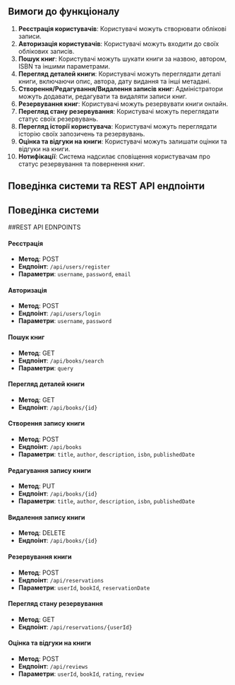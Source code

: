 ## Вимоги до функціоналу

1. **Реєстрація користувачів**: Користувачі можуть створювати облікові записи.
2. **Авторизація користувачів**: Користувачі можуть входити до своїх облікових записів.
3. **Пошук книг**: Користувачі можуть шукати книги за назвою, автором, ISBN та іншими параметрами.
4. **Перегляд деталей книги**: Користувачі можуть переглядати деталі книги, включаючи опис, автора, дату видання та інші метадані.
5. **Створення/Редагування/Видалення записів книг**: Адміністратори можуть додавати, редагувати та видаляти записи книг.
6. **Резервування книг**: Користувачі можуть резервувати книги онлайн.
7. **Перегляд стану резервування**: Користувачі можуть переглядати статус своїх резервувань.
8. **Перегляд історії користувача**: Користувачі можуть переглядати історію своїх запозичень та резервувань.
9. **Оцінка та відгуки на книги**: Користувачі можуть залишати оцінки та відгуки на книги.
10. **Нотифікації**: Система надсилає сповіщення користувачам про статус резервування та повернення книг.

## Поведінка системи та REST API ендпоінти

## Поведінка системи

##REST API EDNPOINTS
#### Реєстрація

- **Метод**: POST
- **Ендпоінт**: `/api/users/register`
- **Параметри**: `username`, `password`, `email`

#### Авторизація

- **Метод**: POST
- **Ендпоінт**: `/api/users/login`
- **Параметри**: `username`, `password`

#### Пошук книг

- **Метод**: GET
- **Ендпоінт**: `/api/books/search`
- **Параметри**: `query`

#### Перегляд деталей книги

- **Метод**: GET
- **Ендпоінт**: `/api/books/{id}`

#### Створення запису книги

- **Метод**: POST
- **Ендпоінт**: `/api/books`
- **Параметри**: `title`, `author`, `description`, `isbn`, `publishedDate`

#### Редагування запису книги

- **Метод**: PUT
- **Ендпоінт**: `/api/books/{id}`
- **Параметри**: `title`, `author`, `description`, `isbn`, `publishedDate`

#### Видалення запису книги

- **Метод**: DELETE
- **Ендпоінт**: `/api/books/{id}`

#### Резервування книги

- **Метод**: POST
- **Ендпоінт**: `/api/reservations`
- **Параметри**: `userId`, `bookId`, `reservationDate`

#### Перегляд стану резервування

- **Метод**: GET
- **Ендпоінт**: `/api/reservations/{userId}`

#### Оцінка та відгуки на книги

- **Метод**: POST
- **Ендпоінт**: `/api/reviews`
- **Параметри**: `userId`, `bookId`, `rating`, `review`
